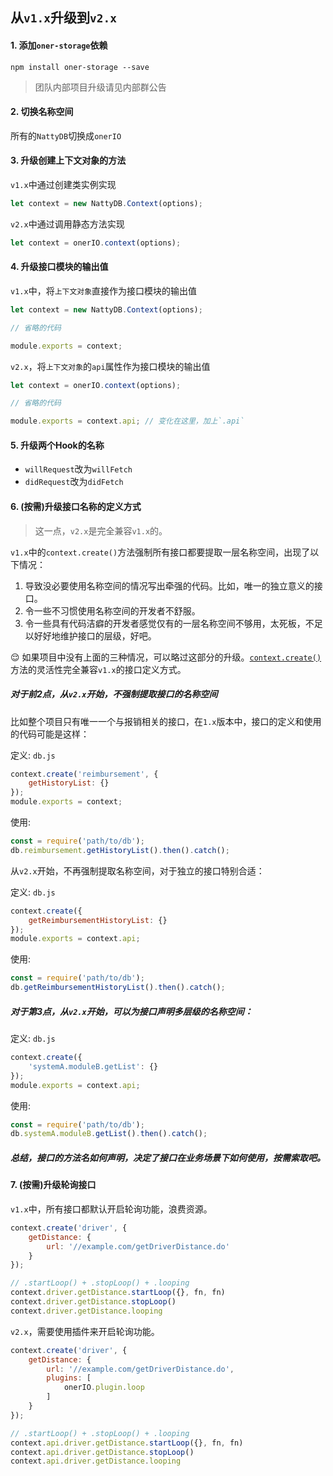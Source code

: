 ## 从`v1.x`升级到`v2.x`

#### 1. 添加`oner-storage`依赖

```shell
npm install oner-storage --save
```

> 团队内部项目升级请见内部群公告

#### 2. 切换名称空间

所有的`NattyDB`切换成`onerIO`

#### 3. 升级创建上下文对象的方法

`v1.x`中通过创建类实例实现

```js
let context = new NattyDB.Context(options);
```

`v2.x`中通过调用静态方法实现

```js
let context = onerIO.context(options);
```

#### 4. 升级接口模块的输出值

`v1.x`中，将`上下文对象`直接作为接口模块的输出值

```js
let context = new NattyDB.Context(options);

// 省略的代码

module.exports = context;
```

`v2.x`，将`上下文对象`的`api`属性作为接口模块的输出值

```js
let context = onerIO.context(options);

// 省略的代码

module.exports = context.api; // 变化在这里，加上`.api`
```

#### 5. 升级两个Hook的名称

* `willRequest`改为`willFetch`
* `didRequest`改为`didFetch`

#### 6. (按需)升级接口名称的定义方式

> 这一点，`v2.x`是完全兼容`v1.x`的。

`v1.x`中的`context.create()`方法强制所有接口都要提取一层名称空间，出现了以下情况：

1. 导致没必要使用名称空间的情况写出牵强的代码。比如，唯一的独立意义的接口。
1. 令一些不习惯使用名称空间的开发者不舒服。
1. 令一些具有代码洁癖的开发者感觉仅有的一层名称空间不够用，太死板，不足以好好地维护接口的层级，好吧。

😌 如果项目中没有上面的三种情况，可以略过这部分的升级。[`context.create()`](clear_api.md)方法的灵活性完全兼容`v1.x`的接口定义方式。

##### 对于前2点，从`v2.x`开始，不强制提取接口的名称空间

比如整个项目只有唯一一个与报销相关的接口，在`1.x`版本中，接口的定义和使用的代码可能是这样：

定义: `db.js`

```js
context.create('reimbursement', {
    getHistoryList: {}
});
module.exports = context;
```

使用: 

```js
const = require('path/to/db');
db.reimbursement.getHistoryList().then().catch();
```

从`v2.x`开始，不再强制提取名称空间，对于独立的接口特别合适：

定义: `db.js`

```js
context.create({
    getReimbursementHistoryList: {}
});
module.exports = context.api;
```

使用: 

```js
const = require('path/to/db');
db.getReimbursementHistoryList().then().catch();
```

##### 对于第3点，从`v2.x`开始，可以为接口声明多层级的名称空间：

定义: `db.js`

```js
context.create({
    'systemA.moduleB.getList': {}
});
module.exports = context.api;
```

使用: 

```js
const = require('path/to/db');
db.systemA.moduleB.getList().then().catch();
```
##### 总结，接口的方法名如何声明，决定了接口在业务场景下如何使用，按需索取吧。

#### 7. (按需)升级轮询接口

`v1.x`中，所有接口都默认开启轮询功能，浪费资源。

```js
context.create('driver', {
    getDistance: {
        url: '//example.com/getDriverDistance.do'
    }
});

// .startLoop() + .stopLoop() + .looping
context.driver.getDistance.startLoop({}, fn, fn)
context.driver.getDistance.stopLoop()
context.driver.getDistance.looping
```

`v2.x`，需要使用插件来开启轮询功能。

```js
context.create('driver', {
    getDistance: {
        url: '//example.com/getDriverDistance.do',
        plugins: [
            onerIO.plugin.loop
        ]
    }
});

// .startLoop() + .stopLoop() + .looping
context.api.driver.getDistance.startLoop({}, fn, fn)
context.api.driver.getDistance.stopLoop()
context.api.driver.getDistance.looping
```
